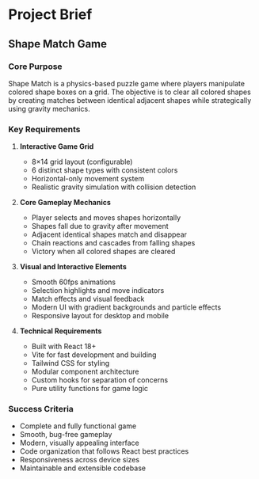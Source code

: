 # Project Brief

## Shape Match Game

### Core Purpose
Shape Match is a physics-based puzzle game where players manipulate colored shape boxes on a grid. The objective is to clear all colored shapes by creating matches between identical adjacent shapes while strategically using gravity mechanics.

### Key Requirements

1. **Interactive Game Grid**
   - 8×14 grid layout (configurable)
   - 6 distinct shape types with consistent colors
   - Horizontal-only movement system
   - Realistic gravity simulation with collision detection

2. **Core Gameplay Mechanics**
   - Player selects and moves shapes horizontally
   - Shapes fall due to gravity after movement
   - Adjacent identical shapes match and disappear
   - Chain reactions and cascades from falling shapes
   - Victory when all colored shapes are cleared

3. **Visual and Interactive Elements**
   - Smooth 60fps animations
   - Selection highlights and move indicators
   - Match effects and visual feedback
   - Modern UI with gradient backgrounds and particle effects
   - Responsive layout for desktop and mobile

4. **Technical Requirements**
   - Built with React 18+
   - Vite for fast development and building
   - Tailwind CSS for styling
   - Modular component architecture
   - Custom hooks for separation of concerns
   - Pure utility functions for game logic

### Success Criteria
- Complete and fully functional game
- Smooth, bug-free gameplay
- Modern, visually appealing interface
- Code organization that follows React best practices
- Responsiveness across device sizes
- Maintainable and extensible codebase
